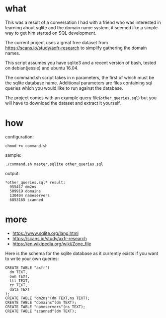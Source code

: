 # what 

This was a result of a conversation I had with a friend who was interested in learning about sqlite and the domain name system, it seemed like a simple way to get him started on SQL development. 

The current project uses a great free dataset from https://scans.io/study/axfr-research to simplify gathering the domain names.

This script assumes you have sqlite3 and a recent version of bash, tested on debian(jessie) and ubuntu 16.04.

The command.sh script takes in n parameters, the first of which must be the sqlite database name. Additional parameters are files containing sql queries which you would like to run against the database. 

The project comes with an example query file(`other_queries.sql`) but you will have to download the dataset and extract it yourself. 

# how

configuration:

  `chmod +x command.sh`

sample:

  `./command.sh master.sqlite other_queries.sql`

output:

```
*other_queries.sql* result:
  955417 dm2ns
  509919 domains
  130404 nameservers
  6853165 scanned
```
# more 

* https://www.sqlite.org/lang.html
* https://scans.io/study/axfr-research
* https://en.wikipedia.org/wiki/Zone_file

Here is the schema for the sqlite database as it currently exists if you want to write your own queries:
```
CREATE TABLE "axfr"(
  dm TEXT,
  own TEXT,
  ttl TEXT,
  rr TEXT,
  data TEXT
);
CREATE TABLE "dm2ns"(dm TEXT,ns TEXT);
CREATE TABLE "domains"(dm TEXT);
CREATE TABLE "nameservers"(ns TEXT);
CREATE TABLE "scanned"(dm TEXT);
```